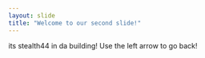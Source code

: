 ```yaml
---
layout: slide
title: "Welcome to our second slide!"
---
```

its stealth44 in da building!
Use the left arrow to go back!
